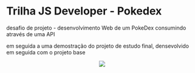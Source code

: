 # Trilha JS Developer - Pokedex
<p>desafio de projeto - desenvolvimento Web de um PokeDex consumindo através de uma API</p>
<p> em seguida a uma demostração do projeto de estudo final, densevolvido em seguida com o projeto base</p>
<p align="center">
<img src="src/assets/img/to-readme.gif">
</p>
